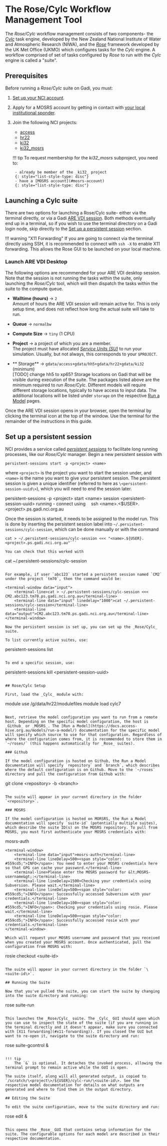 # The Rose/Cylc Workflow Management Tool

The _Rose/Cylc_ workflow management consists of two components- the [_Cylc_](https://niwa.co.nz/environmental-information/cylc-suite-engine) task engine, developed by the New Zealand National Institute of Water and Atmospheric Research (NIWA), and the [_Rose_](https://www.metoffice.gov.uk/research/approach/modelling-systems/rose) framework developed by the UK Met Office (UKMO) which configures tasks for the _Cylc_ engine. A workflow comprised of set of tasks configured by _Rose_ to run with the _Cylc_ engine is called a "suite".

## Prerequisites

Before running a _Rose/Cylc_ suite on Gadi, you must:

1. [Set up your NCI account](/getting_started/set_up_nci_account).
2. Apply for a MOSRS account by getting in contact with [your local institutional sponder](https://opus.nci.org.au/display/DAE/Prerequisites).
3. Join the following NCI projects:
    - [access](https://my.nci.org.au/mancini/project/access/join)
    - [hr22](https://my.nci.org.au/mancini/project/hr22/join)
    - [ki32](https://my.nci.org.au/mancini/project/ki32/join)
    - [ki32_mosrs](https://my.nci.org.au/mancini/project/ki32_mosrs/join)
    
    !!! tip
        To request membership for the _ki32_mosrs_ subproject, you need to:
        
        - already be member of the _ki32_ project
        {: style="list-style-type: disc"}
        - have a [MOSRS account](#mosrs-account)
        {: style="list-style-type: disc"}
 
## Launching a Cylc suite

There are two options for launching a Rose/Cylc suite- either via the terminal directly, or via a Gadi [ARE VDI session](https://opus.nci.org.au/spaces/Help/pages/163250532/2.1.+Connecting+to+the+VDI). Both methods eventually end up in a terminal, so if you wish to use the terminal directory on a Gadi login node, skip directly to the [Set up a persistent session](#set-up-a-persistent-session) section.

!!! warning "X11 Forwarding"
    If you are going to connect via the terminal directly using SSH, it is recommended to connect with `ssh -X` to enable X11 forwarding. This allows the Rose GUI to be launched on your local machine.

### Launch ARE VDI Desktop

The following options are recommended for your ARE VDI desktop session. Note that the session is not running the tasks within the suite, only launching the _Rose/Cylc_ tool, which will then dispatch the tasks within the suite to the compute queue.

- **Walltime (hours)** &rarr; `2`<br>
    Amount of hours the ARE VDI session will remain active for. This is only setup time, and does not reflect how long the actual suite will take to run.

- **Queue** &rarr; `normalbw`
    
- **Compute Size** &rarr; `tiny` (1 CPU)<br>

- **Project** &rarr; a project of which you are a member.<br>
    The project must have allocated [_Service Units (SU)_](https://opus.nci.org.au/spaces/Help/pages/236881132/Allocations...) to run your simulation. Usually, but not always, this corresponds to your `$PROJECT`.<br>

- ** Storage** &rarr; `gdata/access+gdata/hh5+gdata/hr22+gdata/ki32` (minimum)<br> [TODO] change hh5 to xp65?
    Storage locations on Gadi that will be visible during execution of the suite. The packages listed above are the minimum required to run _Rose/Cylc_. Different models will require different storage locations, typically to have access to input data. The additional locations will be listed under `storage` on the respective [Run a Model](https://docs.access-hive.org.au/models/run-a-model/) pages.

Once the ARE VDI session opens in your browser, open the terminal by clicking the terminal icon at the top of the window. Use the terminal for the remainder of the instructions in this guide.

## Set up a persistent session

NCI provides a service called [_persistent sessions_](https://opus.nci.org.au/spaces/Help/pages/241926895/Persistent+Sessions) to facilitate long running processes, like our _Rose/Cylc_ manager. Begin a new persistent session with

```
persistent-sessions start -p <project> <name>
```

where `<project>` is the project you want to start the session under, and `<name>` is the name you want to give your persistent session. The persistent session is given a unique identifier (referred to here as `\<persistent-session-uuid\>`), which you will need to end the session later.

<terminal-window data="input">
    <terminal-line>persistent-sessions -p &lt;project&gt; start &lt;name&gt;</terminal-line>
    <terminal-line data="output">session &lt;persistent-session-uuid&gt; running - connect using</terminal-line>
    <terminal-line data="output">&emsp;ssh &lt;name&gt;.&lt;$USER&gt;.&lt;project&gt;.ps.gadi.nci.org.au</terminal-line>
</terminal-window>

Once the session is started, it needs to be assigned to the model run. This is done by inserting the persistent session label into `~/.persistent-sessions/cylc-session`, which can be done manually or with the command

```
cat > ~/.persistent-sessions/cylc-session <<< "<name>.${USER}.<project>.ps.gadi.nci.org.au"```

You can check that this worked with

```
cat ~/.persistent-sessions/cylc-session
```

For example, if user `abc123` started a persistent session named `CM2` under the project `tm70`, then the command would be:

<terminal-window data="input">
    <terminal-line>cat > ~/.persistent-sessions/cylc-session <<< CM2.abc123.tm70.ps.gadi.nci.org.au</terminal-line>
    <terminal-line data="input" linedelay="1000">cat ~/.persistent-sessions/cylc-session</terminal-line>
    <terminal-line data="output">CM2.abc123.tm70.ps.gadi.nci.org.au</terminal-line>
</terminal-window>

Now the persistent session is set up, you can set up the _Rose/Cylc_ suite.

To list currently active suites, use:

```
persistent-sessions list
```

To end a specific session, use:

```
persistent-sessions kill \<persistent-session-uuid\>
```

## Rose/Cylc Setup

First, load the _Cylc_ module with:

```
module use /g/data/hr22/modulefiles
module load cylc7
```

Next, retrieve the model configuration you want to run from a remote host. Depending on the specific model configuration, the host is _Github_ or _MOSRS_. The [Run a Model](https://docs.access-hive.org.au/models/run-a-model/) documentation for the specific model will specify which source to use for that configuration. Regardless of where the configuration comes from, it is recommended to store them in `~/roses/` (this happens automatically for _Rose_ suites).

### Github

If the model configuration is hosted on Github, the Run a Model documentation will specify `repository` and `branch`, which describes where the default configuration is on Github. Move to the `~/roses` directory and pull the configuration from Github with:

```
git clone \<repository\> -b \<branch\>
```

The suite will appear in your current directory in the folder `<repository>`.

### MOSRS

If the model configuration is hosted on MORSRS, the Run a Model documentation will specify `suite-id` (potentially multiple suites), which describe the suite ID(s) on the MOSRS repository. To pull from MOSRS, you must first authenticate your MOSRS credentials with:

```
mosrs-auth
```
<terminal-window>
    <terminal-line data="input">mosrs-auth</terminal-line>
    <terminal-line lineDelay=500><span style="color: #559cd5;">INFO</span>: You need to enter your MOSRS credentials here so that GPG can cache your password.</terminal-line>
    <terminal-line>Please enter the MOSRS password for &lt;MOSRS-username&gt;:</terminal-line>
    <terminal-line lineDelay=1500>Checking your credentials using Subversion. Please wait.</terminal-line>
    <terminal-line lineDelay=500><span style="color: #559cd5;">INFO</span>: Successfully accessed Subversion with your credentials.</terminal-line>
    <terminal-line lineDelay=100><span style="color: #559cd5;">INFO</span>: Checking your credentials using rosie. Please wait.</terminal-line>
    <terminal-line lineDelay=500><span style="color: #559cd5;">INFO</span>: Successfully accessed rosie with your credentials.</terminal-line>
</terminal-window>

Which will request your MOSRS username and password that you received when you created your MOSRS account. Once authenticated, pull the configuration from MOSRS with:

```
rosie checkout \<suite-id\>
```

The suite will appear in your current directory in the folder `\<suite-id\>`.

## Running the Suite

Now that you've pulled the suite, you can start the suite by changing into the suite directory and running:

```
rose suite-run
```

This launches the _Rose/Cylc_ suite. The _Cylc_ GUI should open which you can use to inspect the state of the suite (if you are running in the terminal directly and it doesn't appear, make sure you connected with [X11 forwarding](#x11-forwarding)). If you closed the GUI but want to re-open it, navigate to the suite directory and run:

```
rose suite-gcontrol &
```

!!! tip
    The `&` is optional. It detaches the invoked process, allowing the terminal prompt to remain active while the GUI is open.

The suite itself, along will all generated output, is copied to `/scratch/\<project\>/${USER}/cylc-run/\<suite-id\>. See the respective model documentation for details on what outputs are generated and where to find them in the output directory.

## Editing the Suite

To edit the suite configuration, move to the suite directory and run:

```
rose edit &
```

This opens the _Rose_ GUI that contains setup information for the suite. The configurable options for each model are described in their respective documentation.
